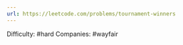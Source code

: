 ```yaml
---
url: https://leetcode.com/problems/tournament-winners
---
```


Difficulty: #hard
Companies: #wayfair